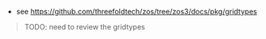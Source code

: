 

- see https://github.com/threefoldtech/zos/tree/zos3/docs/pkg/gridtypes
  
> TODO: need to review the gridtypes